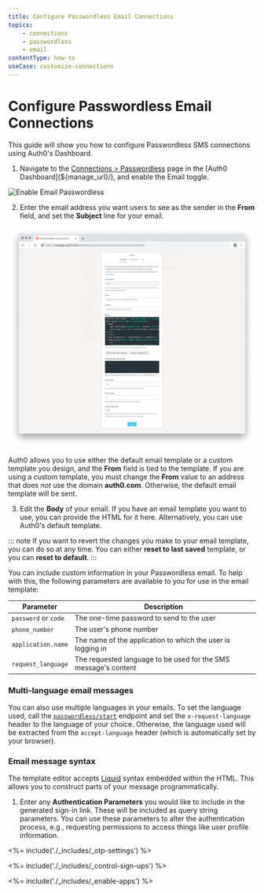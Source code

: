 ```yaml
---
title: Configure Passwordless Email Connections
topics:
    - connections
    - passwordless
    - email
contentType: how-to
useCase: customize-connections
---
```

# Configure Passwordless Email Connections

This guide will show you how to configure Passwordless SMS connections using Auth0's Dashboard.

1. Navigate to the [Connections > Passwordless](${manage_url}/#/connections/passwordless) page in the [Auth0 Dashboard](${manage_url}/), and enable the Email toggle.

![Enable Email Passwordless](/media/articles/connections/passwordless/connections-passwordless-list.png)

2. Enter the email address you want users to see as the sender in the **From** field, and set the **Subject** line for your email.

![Configure Email Passwordless](/media/articles/connections/passwordless/connections-passwordless-email.png)

Auth0 allows you to use either the default email template or a custom template you design, and the **From** field is tied to the template. If you are using a custom template, you must change the **From** value to an address that does *not* use the domain **auth0.com**. Otherwise, the default email template will be sent.

3. Edit the **Body** of your email. If you have an email template you want to use, you can provide the HTML for it here. Alternatively, you can use Auth0's default template.

::: note
If you want to revert the changes you make to your email template, you can do so at any time. You can either **reset to last saved** template, or you can **reset to default**.
:::

You can include custom information in your Passwordless email. To help with this, the following parameters are available to you for use in the email template:

| Parameter | Description |
| - | - |
| `password` or `code` | The one-time password to send to the user |
| `phone_number ` | The user's phone number |
| `application.name` | The name of the application to which the user is logging in |
| `request_language` | The requested language to be used for the SMS message's content |

### Multi-language email messages

You can also use multiple languages in your emails. To set the language used, call the [`passwordless/start`](/docs/api/authentication/reference#get-code-or-link) endpoint and set the `x-request-language` header to the language of your choice. Otherwise, the language used will be extracted from the `accept-language` header (which is automatically set by your browser).

### Email message syntax

The template editor accepts [Liquid](/email/liquid-syntax) syntax embedded within the HTML. This allows you to construct parts of your message programmatically.

1. Enter any **Authentication Parameters** you would like to include in the generated sign-in link. These will be included as query string parameters. You can use these parameters to alter the authentication process, e.g., requesting permissions to access things like user profile information. 

<%= include('./_includes/_otp-settings') %>

<%= include('./_includes/_control-sign-ups') %>

<%= include('./_includes/_enable-apps') %>